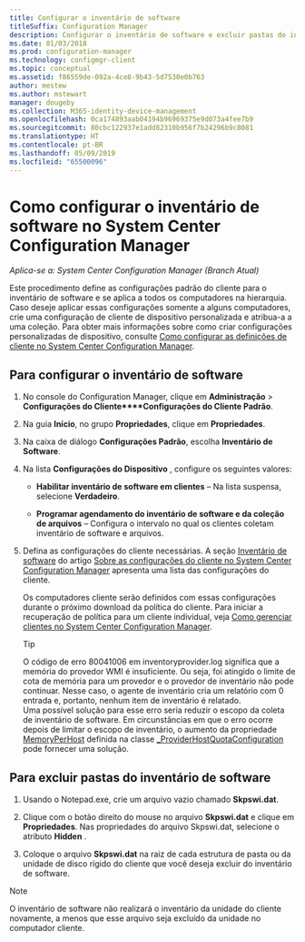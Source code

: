 ```yaml
---
title: Configurar o inventário de software
titleSuffix: Configuration Manager
description: Configurar o inventário de software e excluir pastas do inventário de software no Configuration Manager.
ms.date: 01/03/2018
ms.prod: configuration-manager
ms.technology: configmgr-client
ms.topic: conceptual
ms.assetid: f86559de-092a-4ce8-9b43-5d7530e0b763
author: mestew
ms.author: mstewart
manager: dougeby
ms.collection: M365-identity-device-management
ms.openlocfilehash: 0ca174893aab04194b96969375e9d073a4fee7b9
ms.sourcegitcommit: 80cbc122937e1add82310b956f7b24296b9c8081
ms.translationtype: HT
ms.contentlocale: pt-BR
ms.lasthandoff: 05/09/2019
ms.locfileid: "65500096"
---
```

# <a name="how-to-configure-software-inventory-in-system-center-configuration-manager"></a>Como configurar o inventário de software no System Center Configuration Manager

*Aplica-se a: System Center Configuration Manager (Branch Atual)*

Este procedimento define as configurações padrão do cliente para o inventário de software e se aplica a todos os computadores na hierarquia. Caso deseje aplicar essas configurações somente a alguns computadores, crie uma configuração de cliente de dispositivo personalizada e atribua-a a uma coleção. Para obter mais informações sobre como criar configurações personalizadas de dispositivo, consulte [Como configurar as definições de cliente no System Center Configuration Manager](../../../../core/clients/deploy/configure-client-settings.md).   

## <a name="to-configure-software-inventory"></a>Para configurar o inventário de software  

1. No console do Configuration Manager, clique em **Administração** > **Configurações do Cliente****Configurações do Cliente Padrão**.  

2. Na guia **Início**, no grupo **Propriedades**, clique em **Propriedades**.  

3. Na caixa de diálogo **Configurações Padrão**, escolha **Inventário de Software**.  

4. Na lista **Configurações do Dispositivo** , configure os seguintes valores:  

   -   **Habilitar inventário de software em clientes** – Na lista suspensa, selecione **Verdadeiro**.  

   -   **Programar agendamento do inventário de software e da coleção de arquivos** – Configura o intervalo no qual os clientes coletam inventário de software e arquivos.   

5. Defina as configurações do cliente necessárias. A seção [Inventário de software](../../../../core/clients/deploy/about-client-settings.md#software-inventory) do artigo [Sobre as configurações do cliente no System Center Configuration Manager](../../../../core/clients/deploy/about-client-settings.md) apresenta uma lista das configurações do cliente.  

   Os computadores cliente serão definidos com essas configurações durante o próximo download da política do cliente. Para iniciar a recuperação de política para um cliente individual, veja [Como gerenciar clientes no System Center Configuration Manager](../../../../core/clients/manage/manage-clients.md).  

   > [!TIP]
   >   O código de erro 80041006 em inventoryprovider.log significa que a memória do provedor WMI é insuficiente. Ou seja, foi atingido o limite de cota de memória para um provedor e o provedor de inventário não pode continuar.
   > Nesse caso, o agente de inventário cria um relatório com 0 entrada e, portanto, nenhum item de inventário é relatado. <br/>
   > Uma possível solução para esse erro seria reduzir o escopo da coleta de inventário de software. Em circunstâncias em que o erro ocorre depois de limitar o escopo de inventário, o aumento da propriedade [MemoryPerHost](https://blogs.technet.microsoft.com/askperf/2008/09/16/memory-and-handle-quotas-in-the-wmi-provider-service/) definida na classe [_ProviderHostQuotaConfiguration](https://msdn.microsoft.com/library/aa394671) pode fornecer uma solução.

<!--SMS.480648 include WMI Out of memory tip -->


## <a name="to-exclude-folders-from-software-inventory"></a>Para excluir pastas do inventário de software  

1.  Usando o Notepad.exe, crie um arquivo vazio chamado **Skpswi.dat**.  

2.  Clique com o botão direito do mouse no arquivo **Skpswi.dat** e clique em **Propriedades**. Nas propriedades do arquivo Skpswi.dat, selecione o atributo **Hidden** .  

3.  Coloque o arquivo **Skpswi.dat** na raiz de cada estrutura de pasta ou da unidade de disco rígido do cliente que você deseja excluir do inventário de software.  

> [!NOTE]  
>  O inventário de software não realizará o inventário da unidade do cliente novamente, a menos que esse arquivo seja excluído da unidade no computador cliente.
